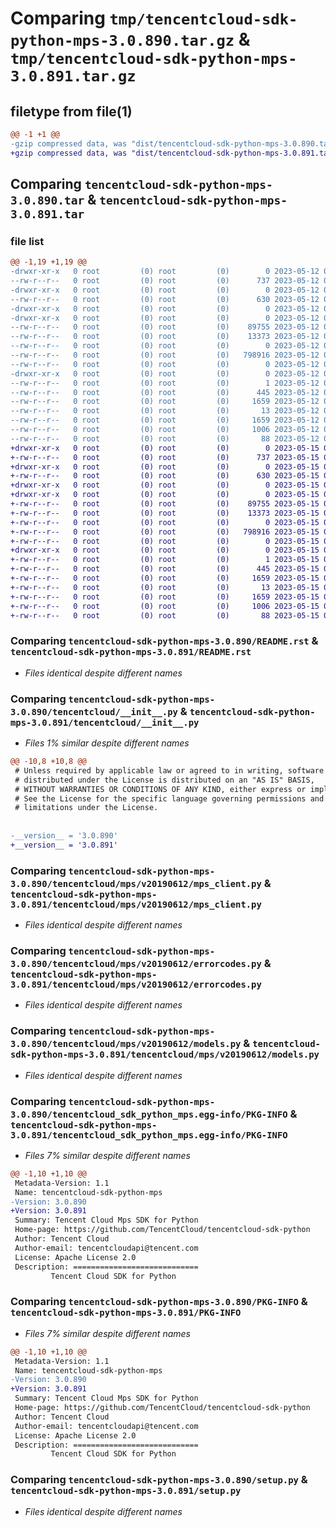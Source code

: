 # Comparing `tmp/tencentcloud-sdk-python-mps-3.0.890.tar.gz` & `tmp/tencentcloud-sdk-python-mps-3.0.891.tar.gz`

## filetype from file(1)

```diff
@@ -1 +1 @@
-gzip compressed data, was "dist/tencentcloud-sdk-python-mps-3.0.890.tar", last modified: Fri May 12 03:10:15 2023, max compression
+gzip compressed data, was "dist/tencentcloud-sdk-python-mps-3.0.891.tar", last modified: Mon May 15 03:50:54 2023, max compression
```

## Comparing `tencentcloud-sdk-python-mps-3.0.890.tar` & `tencentcloud-sdk-python-mps-3.0.891.tar`

### file list

```diff
@@ -1,19 +1,19 @@
-drwxr-xr-x   0 root         (0) root         (0)        0 2023-05-12 03:10:15.000000 tencentcloud-sdk-python-mps-3.0.890/
--rw-r--r--   0 root         (0) root         (0)      737 2023-05-12 03:10:15.000000 tencentcloud-sdk-python-mps-3.0.890/README.rst
-drwxr-xr-x   0 root         (0) root         (0)        0 2023-05-12 03:10:15.000000 tencentcloud-sdk-python-mps-3.0.890/tencentcloud/
--rw-r--r--   0 root         (0) root         (0)      630 2023-05-12 03:10:15.000000 tencentcloud-sdk-python-mps-3.0.890/tencentcloud/__init__.py
-drwxr-xr-x   0 root         (0) root         (0)        0 2023-05-12 03:10:15.000000 tencentcloud-sdk-python-mps-3.0.890/tencentcloud/mps/
-drwxr-xr-x   0 root         (0) root         (0)        0 2023-05-12 03:10:15.000000 tencentcloud-sdk-python-mps-3.0.890/tencentcloud/mps/v20190612/
--rw-r--r--   0 root         (0) root         (0)    89755 2023-05-12 03:10:15.000000 tencentcloud-sdk-python-mps-3.0.890/tencentcloud/mps/v20190612/mps_client.py
--rw-r--r--   0 root         (0) root         (0)    13373 2023-05-12 03:10:15.000000 tencentcloud-sdk-python-mps-3.0.890/tencentcloud/mps/v20190612/errorcodes.py
--rw-r--r--   0 root         (0) root         (0)        0 2023-05-12 03:10:15.000000 tencentcloud-sdk-python-mps-3.0.890/tencentcloud/mps/v20190612/__init__.py
--rw-r--r--   0 root         (0) root         (0)   798916 2023-05-12 03:10:15.000000 tencentcloud-sdk-python-mps-3.0.890/tencentcloud/mps/v20190612/models.py
--rw-r--r--   0 root         (0) root         (0)        0 2023-05-12 03:10:15.000000 tencentcloud-sdk-python-mps-3.0.890/tencentcloud/mps/__init__.py
-drwxr-xr-x   0 root         (0) root         (0)        0 2023-05-12 03:10:15.000000 tencentcloud-sdk-python-mps-3.0.890/tencentcloud_sdk_python_mps.egg-info/
--rw-r--r--   0 root         (0) root         (0)        1 2023-05-12 03:10:15.000000 tencentcloud-sdk-python-mps-3.0.890/tencentcloud_sdk_python_mps.egg-info/dependency_links.txt
--rw-r--r--   0 root         (0) root         (0)      445 2023-05-12 03:10:15.000000 tencentcloud-sdk-python-mps-3.0.890/tencentcloud_sdk_python_mps.egg-info/SOURCES.txt
--rw-r--r--   0 root         (0) root         (0)     1659 2023-05-12 03:10:15.000000 tencentcloud-sdk-python-mps-3.0.890/tencentcloud_sdk_python_mps.egg-info/PKG-INFO
--rw-r--r--   0 root         (0) root         (0)       13 2023-05-12 03:10:15.000000 tencentcloud-sdk-python-mps-3.0.890/tencentcloud_sdk_python_mps.egg-info/top_level.txt
--rw-r--r--   0 root         (0) root         (0)     1659 2023-05-12 03:10:15.000000 tencentcloud-sdk-python-mps-3.0.890/PKG-INFO
--rw-r--r--   0 root         (0) root         (0)     1006 2023-05-12 03:10:15.000000 tencentcloud-sdk-python-mps-3.0.890/setup.py
--rw-r--r--   0 root         (0) root         (0)       88 2023-05-12 03:10:15.000000 tencentcloud-sdk-python-mps-3.0.890/setup.cfg
+drwxr-xr-x   0 root         (0) root         (0)        0 2023-05-15 03:50:54.000000 tencentcloud-sdk-python-mps-3.0.891/
+-rw-r--r--   0 root         (0) root         (0)      737 2023-05-15 03:50:54.000000 tencentcloud-sdk-python-mps-3.0.891/README.rst
+drwxr-xr-x   0 root         (0) root         (0)        0 2023-05-15 03:50:54.000000 tencentcloud-sdk-python-mps-3.0.891/tencentcloud/
+-rw-r--r--   0 root         (0) root         (0)      630 2023-05-15 03:50:54.000000 tencentcloud-sdk-python-mps-3.0.891/tencentcloud/__init__.py
+drwxr-xr-x   0 root         (0) root         (0)        0 2023-05-15 03:50:54.000000 tencentcloud-sdk-python-mps-3.0.891/tencentcloud/mps/
+drwxr-xr-x   0 root         (0) root         (0)        0 2023-05-15 03:50:54.000000 tencentcloud-sdk-python-mps-3.0.891/tencentcloud/mps/v20190612/
+-rw-r--r--   0 root         (0) root         (0)    89755 2023-05-15 03:50:54.000000 tencentcloud-sdk-python-mps-3.0.891/tencentcloud/mps/v20190612/mps_client.py
+-rw-r--r--   0 root         (0) root         (0)    13373 2023-05-15 03:50:54.000000 tencentcloud-sdk-python-mps-3.0.891/tencentcloud/mps/v20190612/errorcodes.py
+-rw-r--r--   0 root         (0) root         (0)        0 2023-05-15 03:50:54.000000 tencentcloud-sdk-python-mps-3.0.891/tencentcloud/mps/v20190612/__init__.py
+-rw-r--r--   0 root         (0) root         (0)   798916 2023-05-15 03:50:54.000000 tencentcloud-sdk-python-mps-3.0.891/tencentcloud/mps/v20190612/models.py
+-rw-r--r--   0 root         (0) root         (0)        0 2023-05-15 03:50:54.000000 tencentcloud-sdk-python-mps-3.0.891/tencentcloud/mps/__init__.py
+drwxr-xr-x   0 root         (0) root         (0)        0 2023-05-15 03:50:54.000000 tencentcloud-sdk-python-mps-3.0.891/tencentcloud_sdk_python_mps.egg-info/
+-rw-r--r--   0 root         (0) root         (0)        1 2023-05-15 03:50:54.000000 tencentcloud-sdk-python-mps-3.0.891/tencentcloud_sdk_python_mps.egg-info/dependency_links.txt
+-rw-r--r--   0 root         (0) root         (0)      445 2023-05-15 03:50:54.000000 tencentcloud-sdk-python-mps-3.0.891/tencentcloud_sdk_python_mps.egg-info/SOURCES.txt
+-rw-r--r--   0 root         (0) root         (0)     1659 2023-05-15 03:50:54.000000 tencentcloud-sdk-python-mps-3.0.891/tencentcloud_sdk_python_mps.egg-info/PKG-INFO
+-rw-r--r--   0 root         (0) root         (0)       13 2023-05-15 03:50:54.000000 tencentcloud-sdk-python-mps-3.0.891/tencentcloud_sdk_python_mps.egg-info/top_level.txt
+-rw-r--r--   0 root         (0) root         (0)     1659 2023-05-15 03:50:54.000000 tencentcloud-sdk-python-mps-3.0.891/PKG-INFO
+-rw-r--r--   0 root         (0) root         (0)     1006 2023-05-15 03:50:54.000000 tencentcloud-sdk-python-mps-3.0.891/setup.py
+-rw-r--r--   0 root         (0) root         (0)       88 2023-05-15 03:50:54.000000 tencentcloud-sdk-python-mps-3.0.891/setup.cfg
```

### Comparing `tencentcloud-sdk-python-mps-3.0.890/README.rst` & `tencentcloud-sdk-python-mps-3.0.891/README.rst`

 * *Files identical despite different names*

### Comparing `tencentcloud-sdk-python-mps-3.0.890/tencentcloud/__init__.py` & `tencentcloud-sdk-python-mps-3.0.891/tencentcloud/__init__.py`

 * *Files 1% similar despite different names*

```diff
@@ -10,8 +10,8 @@
 # Unless required by applicable law or agreed to in writing, software
 # distributed under the License is distributed on an "AS IS" BASIS,
 # WITHOUT WARRANTIES OR CONDITIONS OF ANY KIND, either express or implied.
 # See the License for the specific language governing permissions and
 # limitations under the License.
 
 
-__version__ = '3.0.890'
+__version__ = '3.0.891'
```

### Comparing `tencentcloud-sdk-python-mps-3.0.890/tencentcloud/mps/v20190612/mps_client.py` & `tencentcloud-sdk-python-mps-3.0.891/tencentcloud/mps/v20190612/mps_client.py`

 * *Files identical despite different names*

### Comparing `tencentcloud-sdk-python-mps-3.0.890/tencentcloud/mps/v20190612/errorcodes.py` & `tencentcloud-sdk-python-mps-3.0.891/tencentcloud/mps/v20190612/errorcodes.py`

 * *Files identical despite different names*

### Comparing `tencentcloud-sdk-python-mps-3.0.890/tencentcloud/mps/v20190612/models.py` & `tencentcloud-sdk-python-mps-3.0.891/tencentcloud/mps/v20190612/models.py`

 * *Files identical despite different names*

### Comparing `tencentcloud-sdk-python-mps-3.0.890/tencentcloud_sdk_python_mps.egg-info/PKG-INFO` & `tencentcloud-sdk-python-mps-3.0.891/tencentcloud_sdk_python_mps.egg-info/PKG-INFO`

 * *Files 7% similar despite different names*

```diff
@@ -1,10 +1,10 @@
 Metadata-Version: 1.1
 Name: tencentcloud-sdk-python-mps
-Version: 3.0.890
+Version: 3.0.891
 Summary: Tencent Cloud Mps SDK for Python
 Home-page: https://github.com/TencentCloud/tencentcloud-sdk-python
 Author: Tencent Cloud
 Author-email: tencentcloudapi@tencent.com
 License: Apache License 2.0
 Description: ============================
         Tencent Cloud SDK for Python
```

### Comparing `tencentcloud-sdk-python-mps-3.0.890/PKG-INFO` & `tencentcloud-sdk-python-mps-3.0.891/PKG-INFO`

 * *Files 7% similar despite different names*

```diff
@@ -1,10 +1,10 @@
 Metadata-Version: 1.1
 Name: tencentcloud-sdk-python-mps
-Version: 3.0.890
+Version: 3.0.891
 Summary: Tencent Cloud Mps SDK for Python
 Home-page: https://github.com/TencentCloud/tencentcloud-sdk-python
 Author: Tencent Cloud
 Author-email: tencentcloudapi@tencent.com
 License: Apache License 2.0
 Description: ============================
         Tencent Cloud SDK for Python
```

### Comparing `tencentcloud-sdk-python-mps-3.0.890/setup.py` & `tencentcloud-sdk-python-mps-3.0.891/setup.py`

 * *Files identical despite different names*

